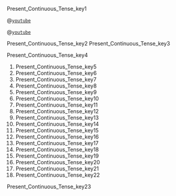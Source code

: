 Present_Continuous_Tense_key1



@[`youtube`](1YCLDC_Eqos)

@[`youtube`](ys_qlQIWvhA)

Present_Continuous_Tense_key2
Present_Continuous_Tense_key3



Present_Continuous_Tense_key4
1. Present_Continuous_Tense_key5
2. Present_Continuous_Tense_key6
3. Present_Continuous_Tense_key7
4. Present_Continuous_Tense_key8
5. Present_Continuous_Tense_key9
6. Present_Continuous_Tense_key10
7. Present_Continuous_Tense_key11
8. Present_Continuous_Tense_key12
9. Present_Continuous_Tense_key13
10. Present_Continuous_Tense_key14
11. Present_Continuous_Tense_key15
12. Present_Continuous_Tense_key16
13. Present_Continuous_Tense_key17
14. Present_Continuous_Tense_key18
15. Present_Continuous_Tense_key19
16. Present_Continuous_Tense_key20
17. Present_Continuous_Tense_key21
18. Present_Continuous_Tense_key22
 

Present_Continuous_Tense_key23
